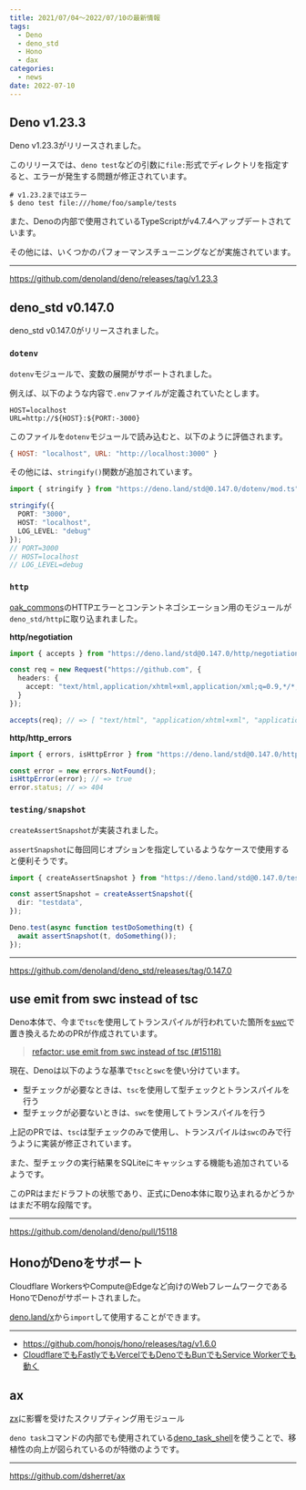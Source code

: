 ```yaml
---
title: 2021/07/04〜2022/07/10の最新情報
tags:
  - Deno
  - deno_std
  - Hono
  - dax
categories:
  - news
date: 2022-07-10
---
```


## Deno v1.23.3

Deno v1.23.3がリリースされました。

このリリースでは、`deno test`などの引数に`file:`形式でディレクトリを指定すると、エラーが発生する問題が修正されています。

```shell
# v1.23.2まではエラー
$ deno test file:///home/foo/sample/tests
```

また、Denoの内部で使用されているTypeScriptがv4.7.4へアップデートされています。

その他には、いくつかのパフォーマンスチューニングなどが実施されています。

---

https://github.com/denoland/deno/releases/tag/v1.23.3

## deno_std v0.147.0

deno_std v0.147.0がリリースされました。

### `dotenv`

`dotenv`モジュールで、変数の展開がサポートされました。

例えば、以下のような内容で`.env`ファイルが定義されていたとします。

```
HOST=localhost
URL=http://${HOST}:${PORT:-3000}
```

このファイルを`dotenv`モジュールで読み込むと、以下のように評価されます。

```javascript
{ HOST: "localhost", URL: "http://localhost:3000" }
```

その他には、`stringify()`関数が追加されています。

```typescript
import { stringify } from "https://deno.land/std@0.147.0/dotenv/mod.ts";

stringify({
  PORT: "3000",
  HOST: "localhost",
  LOG_LEVEL: "debug"
});
// PORT=3000
// HOST=localhost
// LOG_LEVEL=debug
```

### `http`

[oak_commons](https://github.com/oakserver/commons)のHTTPエラーとコンテントネゴシエーション用のモジュールが`deno_std/http`に取り込まれました。

**http/negotiation**

```typescript
import { accepts } from "https://deno.land/std@0.147.0/http/negotiation.ts";

const req = new Request("https://github.com", {
  headers: {
    accept: "text/html,application/xhtml+xml,application/xml;q=0.9,*/*;q=0.8"
  }
});

accepts(req); // => [ "text/html", "application/xhtml+xml", "application/xml", "*/*" ]
```

**http/http_errors**

```typescript
import { errors, isHttpError } from "https://deno.land/std@0.147.0/http/http_errors.ts";

const error = new errors.NotFound();
isHttpError(error); // => true
error.status; // => 404
```

### `testing/snapshot`

`createAssertSnapshot`が実装されました。

`assertSnapshot`に毎回同じオプションを指定しているようなケースで使用すると便利そうです。

```typescript
import { createAssertSnapshot } from "https://deno.land/std@0.147.0/testing/snapshot.ts";

const assertSnapshot = createAssertSnapshot({
  dir: "testdata",
});

Deno.test(async function testDoSomething(t) {
  await assertSnapshot(t, doSomething());
});
```

---

https://github.com/denoland/deno_std/releases/tag/0.147.0

## use emit from swc instead of tsc

Deno本体で、今まで`tsc`を使用してトランスパイルが行われていた箇所を[swc](https://swc.rs/)で置き換えるためのPRが作成されています。

> [refactor: use emit from swc instead of tsc (#15118)](https://github.com/denoland/deno/pull/15118)

現在、Denoは以下のような基準で`tsc`と`swc`を使い分けています。

* 型チェックが必要なときは、`tsc`を使用して型チェックとトランスパイルを行う
* 型チェックが必要ないときは、`swc`を使用してトランスパイルを行う

上記のPRでは、`tsc`は型チェックのみで使用し、トランスパイルは`swc`のみで行うように実装が修正されています。

また、型チェックの実行結果をSQLiteにキャッシュする機能も追加されているようです。

このPRはまだドラフトの状態であり、正式にDeno本体に取り込まれるかどうかはまだ不明な段階です。

---

https://github.com/denoland/deno/pull/15118

## HonoがDenoをサポート

Cloudflare WorkersやCompute@Edgeなど向けのWebフレームワークであるHonoでDenoがサポートされました。

[deno.land/x](https://deno.land/x/hono)から`import`して使用することができます。

---

- https://github.com/honojs/hono/releases/tag/v1.6.0
- [CloudflareでもFastlyでもVercelでもDenoでもBunでもService Workerでも動く](https://zenn.dev/yusukebe/articles/47dea431a00752)

## ax

[zx](https://github.com/google/zx)に影響を受けたスクリプティング用モジュール

`deno task`コマンドの内部でも使用されている[deno_task_shell](https://github.com/denoland/deno_task_shell)を使うことで、移植性の向上が図られているのが特徴のようです。

---

https://github.com/dsherret/ax

